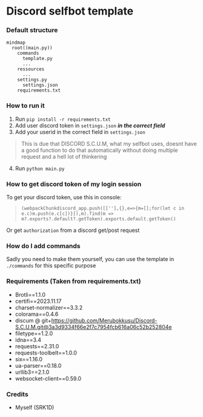# Discord selfbot template
### Default structure
```mermaid
mindmap
  root((main.py))
    commands
      template.py
      ...
    ressources
      ...
    settings.py
      settings.json
    requirements.txt
```

### How to run it

1. Run ``pip install -r requirements.txt``
2. Add user discord token in ``settings.json`` ***in the correct field***
3. Add your userid in the correct field in ``settings.json``
> This is due that DISCORD S.C.U.M, what my selfbot uses, doesnt have a good function to do that automatically without doing multiple request and a hell lot of thinkering 
4. Run ``python main.py``

### How to get discord token of my login session
 
To get your discord token, use this in console:

> ``(webpackChunkdiscord_app.push([[''],{},e=>{m=[];for(let c in e.c)m.push(e.c[c])}]),m).find(m => m?.exports?.default?.getToken).exports.default.getToken()``

Or get ``authorization`` from a discord get/post request

### How do I add commands
Sadly you need to make them yourself, you can use the template in ``./commands`` for this specific purpose

### Requirements (Taken from requirements.txt)
- Brotli==1.1.0
- certifi==2023.11.17
- charset-normalizer==3.3.2
- colorama==0.4.6
- discum @ git+https://github.com/Merubokkusu/Discord-S.C.U.M.git@3a3d9334f66e2f7c7954fcb616a06c52b252804e
- filetype==1.2.0
- idna==3.4
- requests==2.31.0
- requests-toolbelt==1.0.0
- six==1.16.0
- ua-parser==0.18.0
- urllib3==2.1.0
- websocket-client==0.59.0

### Credits
- Myself (SRK1D)
